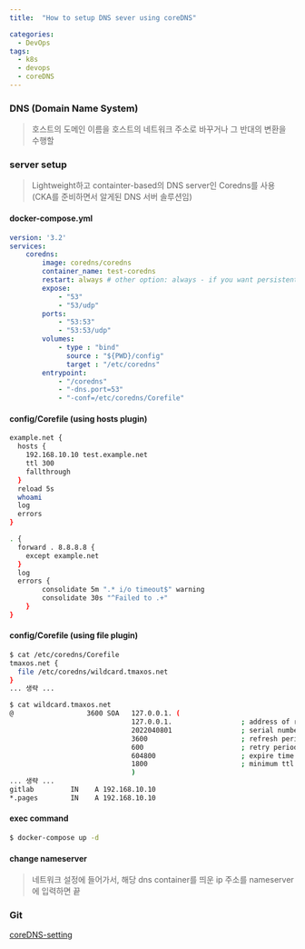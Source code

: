 ```yaml
---
title:  "How to setup DNS sever using coreDNS"

categories:
  - DevOps
tags:
  - k8s
  - devops
  - coreDNS
---
```


### DNS (Domain Name System)

> 호스트의 도메인 이름을 호스트의 네트워크 주소로 바꾸거나 그 반대의 변환을 수행할

### server setup

> Lightweight하고 containter-based의 DNS server인 Coredns를 사용 (CKA를 준비하면서 알게된 DNS 서버 솔루션임)

#### docker-compose.yml

```yaml
version: '3.2'
services:
    coredns:
        image: coredns/coredns
        container_name: test-coredns
        restart: always # other option: always - if you want persistent through host reboots
        expose:
            - "53"
            - "53/udp"
        ports:
            - "53:53"
            - "53:53/udp"
        volumes:
            - type : "bind"
              source : "${PWD}/config"
              target : "/etc/coredns"
        entrypoint:
            - "/coredns"
            - "-dns.port=53"
            - "-conf=/etc/coredns/Corefile"
```

#### config/Corefile (using hosts plugin)

```bash
example.net {
  hosts {
    192.168.10.10 test.example.net
    ttl 300
    fallthrough
  }
  reload 5s
  whoami
  log
  errors
}

. {
  forward . 8.8.8.8 {
    except example.net
  }
  log
  errors {
        consolidate 5m ".* i/o timeout$" warning
        consolidate 30s "^Failed to .+"
    }
}
```

#### config/Corefile (using file plugin)

```bash
$ cat /etc/coredns/Corefile
tmaxos.net {
  file /etc/coredns/wildcard.tmaxos.net
}
... 생략 ...
```

```bash
$ cat wildcard.tmaxos.net
@                  3600 SOA   127.0.0.1. (
                              127.0.0.1.                 ; address of responsible party
                              2022040801                 ; serial number
                              3600                       ; refresh period
                              600                        ; retry period
                              604800                     ; expire time
                              1800                       ; minimum ttl
                              )
... 생략 ...
gitlab         IN    A 192.168.10.10
*.pages        IN    A 192.168.10.10
```

#### exec command

```bash
$ docker-compose up -d
```

#### change nameserver

> 네트워크 설정에 들어가서, 해당 dns container를 띄운 ip 주소를 nameserver에 입력하면 끝

### Git

[coreDNS-setting](https://github.com/smilejj91/coreDNS-setting)

